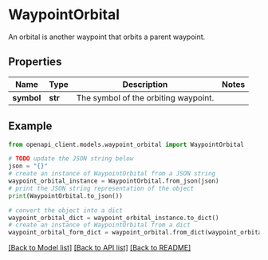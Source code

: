 # WaypointOrbital

An orbital is another waypoint that orbits a parent waypoint.

## Properties

Name | Type | Description | Notes
------------ | ------------- | ------------- | -------------
**symbol** | **str** | The symbol of the orbiting waypoint. | 

## Example

```python
from openapi_client.models.waypoint_orbital import WaypointOrbital

# TODO update the JSON string below
json = "{}"
# create an instance of WaypointOrbital from a JSON string
waypoint_orbital_instance = WaypointOrbital.from_json(json)
# print the JSON string representation of the object
print(WaypointOrbital.to_json())

# convert the object into a dict
waypoint_orbital_dict = waypoint_orbital_instance.to_dict()
# create an instance of WaypointOrbital from a dict
waypoint_orbital_form_dict = waypoint_orbital.from_dict(waypoint_orbital_dict)
```
[[Back to Model list]](../README.md#documentation-for-models) [[Back to API list]](../README.md#documentation-for-api-endpoints) [[Back to README]](../README.md)


